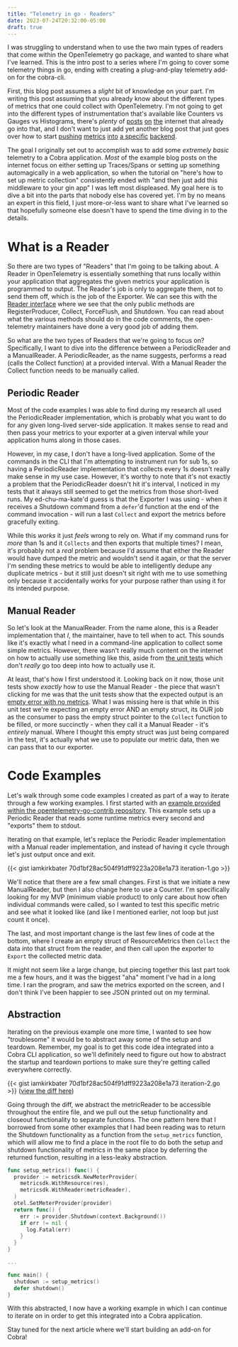 ```yaml
---
title: "Telemetry in go - Readers"
date: 2023-07-24T20:32:00-05:00
draft: true
---
```


I was struggling to understand when to use the two main types of readers that come within the OpenTelemetry go package, and wanted to share what I've learned. This is the intro post to a series where I'm going to cover some telemetry things in go, ending with creating a plug-and-play telemetry add-on for the cobra-cli.

First, this blog post assumes a _slight_ bit of knowledge on your part. I'm writing this post assuming that you already know about the different types of metrics that one could collect with OpenTelemetry. I'm not going to get into the different types of instrumentation that's available like Counters vs Gauges vs Histograms, there's _plenty_ of [posts](https://www.timescale.com/blog/a-deep-dive-into-open-telemetry-metrics/) [on](https://uptrace.dev/opentelemetry/go-metrics.html) [the](https://grafana.com/docs/opentelemetry/instrumentation/go/manual-instrumentation/) internet that already go into that, and I don't want to just add yet another blog post that just goes over how to start [pushing](https://docs.honeycomb.io/getting-data-in/opentelemetry/go-distro/) [metrics](https://uptrace.dev/opentelemetry/go-metrics.html) [into](https://docs.datadoghq.com/tracing/trace_collection/otel_instrumentation/go/) [a specific](https://signoz.io/opentelemetry/go/) [backend](https://www.dynatrace.com/support/help/extend-dynatrace/opentelemetry/walkthroughs/go). 

The goal I originally set out to accomplish was to add some _extremely basic_ telemetry to a Cobra application. _Most_ of the example blog posts on the internet focus on either setting up Traces/Spans or setting up something automagically in a web application, so when the tutorial on "here's how to set up metric collection" consistently ended with "and then just add this middleware to your gin app" I was left most displeased. My goal here is to dive a bit into the parts that nobody else has covered yet. I'm by no means an expert in this field, I just more-or-less want to share what I've learned so that hopefully someone else doesn't have to spend the time diving in to the details.

# What is a Reader

So there are two types of "Readers" that I'm going to be talking about. A Reader in OpenTelemetry is essentially something that runs locally within your application that aggregates the given metrics your application is programmed to output.  The Reader's job is only to aggregate them, not to send them off, which is the job of the Exporter. We can see this with the [Reader interface](https://github.com/open-telemetry/opentelemetry-go/blob/64e76f8be45c9f4df85344249fad0fb72cff1230/sdk/metric/reader.go#L54) where we see that the only public methods are RegisterProducer, Collect, ForceFlush, and Shutdown. You can read about what the various methods should do in the code comments, the open-telemetry maintainers have done a very good job of adding them.

So what are the two types of Readers that we're going to focus on? Specifically, I want to dive into the difference between a PeriodicReader and a ManualReader. A PeriodicReader, as the name suggests, performs a read (calls the Collect function) at a provided interval. With a Manual Reader the Collect function needs to be manually called.

## Periodic Reader

Most of the code examples I was able to find during my research all used the PeriodicReader implementation, which is probably what you want to do for any given long-lived server-side application. It makes sense to read and then pass your metrics to your exporter at a given interval while your application hums along in those cases.

However, in my case, I don't have a long-lived application. Some of the commands in the CLI that I'm attempting to instrument run for sub 1s, so having a PeriodicReader implementation that collects every 1s doesn't really make sense in my use case. However, it's worthy to note that it's not exactly a problem that the PeriodicReader doesn't hit it's interval, I noticed in my tests that it always still seemed to get the metrics from those short-lived runs. My ed-chu-ma-kate'd guess is that the Exporter I was using - when it receives a Shutdown command from a `defer`'d function at the end of the command invocation - will run a last `Collect` and export the metrics before gracefully exiting.

While this _works_ it just _feels_ wrong to rely on. What if my command runs for _more_ than 1s and it `Collects` and then exports that multiple times? I mean, it's probably not a _real_ problem because I'd assume that either the Reader would have dumped the metric and wouldn't send it again, or that the server I'm sending these metrics to would be able to intelligently dedupe any duplicate metrics - but it still just doesn't sit right with me to use something only because it accidentally works for your purpose rather than using it for its intended purpose.

## Manual Reader

So let's look at the ManualReader.  From the name alone, this is a Reader implementation that _I_, the maintainer, have to tell when to act. This sounds like it's exactly what I need in a command-line application to collect some simple metrics. However, there wasn't really much content on the internet on how to actually use something like this, aside from [the unit tests](https://github.com/open-telemetry/opentelemetry-go/blob/64e76f8be45c9f4df85344249fad0fb72cff1230/sdk/metric/manual_reader_test.go) which don't _really_ go too deep into how to actually use it.

At least, that's how I first understood it. Looking back on it now, those unit tests show _exactly_ how to use the Manual Reader - the piece that wasn't clicking for me was that the unit tests show that the expected output is an [empty error with no metrics](https://github.com/open-telemetry/opentelemetry-go/blob/64e76f8be45c9f4df85344249fad0fb72cff1230/sdk/metric/manual_reader_test.go#L94). What I was missing here is that while in this unit test we're expecting an empty error AND an empty struct, its OUR job as the consumer to pass the empty struct pointer to the `Collect` function to be filled, or more succinctly - when they call it a Manual Reader - it's _entirely_ manual. Where I thought this empty struct was just being compared in the test, it's actually what we use to populate our metric data, then we can pass that to our exporter.

# Code Examples

Let's walk through some code examples I created as part of a way to iterate through a few working examples. I first started with an [example provided within the opentelemetry-go-contrib repository](https://github.com/open-telemetry/opentelemetry-go-contrib/blob/instrumentation/runtime/example/v0.42.0/instrumentation/runtime/example/main.go). This example sets up a Periodic Reader that reads some runtime metrics every second and "exports" them to stdout.

Iterating on that example, let's replace the Periodic Reader implementation with a Manual reader implementation, and instead of having it cycle through let's just output once and exit.

{{< gist iamkirkbater 70d1bf28ac504f91dff9223a208e1a73 iteration-1.go >}}

We'll notice that there are a few small changes.  First is that we initiate a new ManualReader, but then I also change here to use a Counter. I'm specifically looking for my MVP (minimum viable product) to only care about how often individual commands were called, so I wanted to test this specific metric and see what it looked like (and like I mentioned earlier, not loop but just count it once).

The last, and most important change is the last few lines of code at the bottom, where I create an empty struct of ResourceMetrics then `Collect` the data into that struct from the reader, and then call upon the exporter to `Export` the collected metric data.

It might not seem like a large change, but piecing together this last part took me a few hours, and it was the biggest "aha" moment I've had in a long time. I ran the program, and saw the metrics exported on the screen, and I don't think I've been happier to see JSON printed out on my terminal.

## Abstraction

Iterating on the previous example one more time, I wanted to see how "troublesome" it would be to abstract away some of the setup and teardown. Remember, my goal is to get this code idea integrated into a Cobra CLI application, so we'll definitely need to figure out how to abstract the startup and teardown portions to make sure they're getting called everywhere correctly.

{{< gist iamkirkbater 70d1bf28ac504f91dff9223a208e1a73 iteration-2.go >}}
([view the diff here](https://github.com/iamkirkbater/opentelemetry-go-examples/commit/b2d4789d3f6ff1b9b9537562ecf4004a41964391))

Going through the diff, we abstract the metricReader to be accessible throughout the entire file, and we pull out the setup functionality and closeout functionality to separate functions. The one pattern here that I borrowed from some other examples that I had been reading was to return the Shutdown functionality as a function from the `setup_metrics` function, which will allow me to find a place in the root file to do both the setup and shutdown functionality of metrics in the same place by deferring the returned function, resulting in a less-leaky abstraction.

```go
func setup_metrics() func() {
  provider := metricsdk.NewMeterProvider(
    metricsdk.WithResource(res),
    metricsdk.WithReader(metricReader),
  )
  otel.SetMeterProvider(provider)
  return func() {
    err := provider.Shutdown(context.Background())
    if err != nil {
      log.Fatal(err)
    }
  }
}

...

func main() {
  shutdown := setup_metrics()
  defer shutdown()
}
```

With this abstracted, I now have a working example in which I can continue to iterate on in order to get this integrated into a Cobra application.

Stay tuned for the next article where we'll start building an add-on for Cobra!
